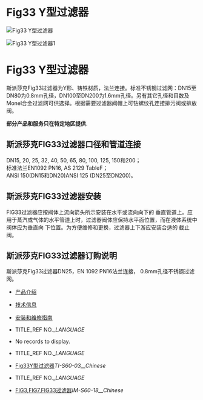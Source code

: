 

# Fig33 Y型过滤器

![Fig33 Y型过滤器](/d/file/strainers/e03f153684c36721a9e63a4fa7c2ccca.jpg)

![Fig33 Y型过滤器1](/d/file/strainers/e03f153684c36721a9e63a4fa7c2ccca.jpg)

# Fig33 Y型过滤器

斯派莎克Fig33过滤器为Y形、铸铁材质，法兰连接。标准不锈钢过滤网：DN15至DN80为0.8mm孔径，DN100至DN200为1.6mm孔径。另有其它孔径和目数及Monel合金过滤网可供选择。根据需要过滤器阀帽上可钻螺纹孔连接排污阀或排放阀。

**部分产品和服务只在特定地区提供.**

## 斯派莎克FIG33过滤器口径和管道连接

DN15, 20, 25, 32, 40, 50, 65, 80, 100, 125, 150和200；  
标准法兰EN1092 PN16, AS 2129 TableF；  
ANSI 150(DN15和DN20)ANSI 125 (DN25至DN200)。

## 斯派莎克FIG33过滤器安装

FIG33过滤器应按阀体上流向箭头所示安装在水平或流向向下的 垂直管道上。应用于蒸汽或气体的水平管道上时，过滤器阀体应保持水平面位置，而在液体系统中阀体应为垂直向 下位置。为方便维修和更换，过滤器上下游应安装合适的 截止阀。

## 斯派莎克FIG33过滤器订购说明

斯派莎克Fig33过滤器DN25，EN 1092 PN16法兰连接， 0.8mm孔径不锈钢过滤网。

-   [产品介绍](javascript:navactive(1);)
-   [技术信息](javascript:navactive(2);)
-   [安装和维修指南](javascript:navactive(3);)

-   TITLE_REF NO.__LANGUAGE_
-   No records to display.

-   TITLE_REF NO.__LANGUAGE_
-   [Fig33Y型过滤器](/d/pdf/TI-S60-03-Fig33%20铸铁过滤器.pdf)_TI-S60-03__Chinese_

-   TITLE_REF NO.__LANGUAGE_
-   [FIG3,FIG7,FIG33过滤器](/d/pdf/IM-S60-18-FIG3,7,33过滤器.pdf)_IM-S60-18__Chinese_
